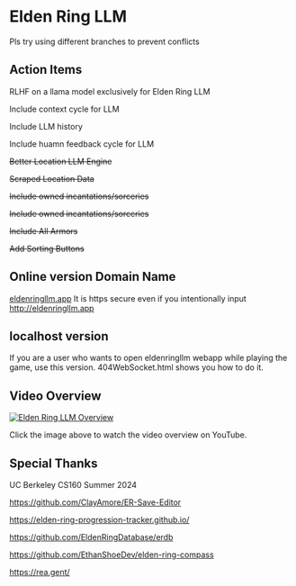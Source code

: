 # Elden Ring LLM

Pls try using different branches to prevent conflicts

## Action Items
RLHF on a llama model exclusively for Elden Ring LLM

Include context cycle for LLM

Include LLM history

Include huamn feedback cycle for LLM

~~Better Location LLM Engine~~

~~Scraped Location Data~~

~~Include owned incantations/sorceries~~

~~Include owned incantations/sorceries~~

~~Include All Armors~~

~~Add Sorting Buttons~~

## Online version Domain Name
[eldenringllm.app](https://eldenringllm.app/)
It is https secure even if you intentionally input http://eldenringllm.app

## localhost version
If you are a user who wants to open eldenringllm webapp while playing the game, use this version. 404WebSocket.html shows you how to do it.

## Video Overview
[![Elden Ring LLM Overview](https://img.youtube.com/vi/9BtVaZcW7IQ/0.jpg)](https://youtu.be/9BtVaZcW7IQ)

Click the image above to watch the video overview on YouTube.

## Special Thanks
UC Berkeley CS160 Summer 2024

https://github.com/ClayAmore/ER-Save-Editor

https://elden-ring-progression-tracker.github.io/

https://github.com/EldenRingDatabase/erdb

https://github.com/EthanShoeDev/elden-ring-compass

https://rea.gent/
